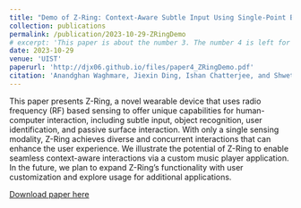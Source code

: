 ```yaml
---
title: "Demo of Z-Ring: Context-Aware Subtle Input Using Single-Point Bio-Impedance Sensing."
collection: publications
permalink: /publication/2023-10-29-ZRingDemo
# excerpt: 'This paper is about the number 3. The number 4 is left for future work.'
date: 2023-10-29
venue: 'UIST'
paperurl: 'http://djx06.github.io/files/paper4_ZRingDemo.pdf'
citation: 'Anandghan Waghmare, Jiexin Ding, Ishan Chatterjee, and Shwetak Patel. 2023. Demo of Z-Ring: Context-Aware Subtle Input Using Single-Point Bio-Impedance Sensing. In Adjunct Proceedings of the 36th Annual ACM Symposium on User Interface Software and Technology (UIST 23 Adjunct). Association for Computing Machinery, New York, NY, USA, Article 79, 1–3. https://doi.org/10.1145/3586182.3615809'
---
```

<!-- This paper is about the number 3. The number 4 is left for future work. -->
This paper presents Z-Ring, a novel wearable device that uses radio frequency (RF) based sensing to offer unique capabilities for human-computer interaction, including subtle input, object recognition, user identification, and passive surface interaction. With only a single sensing modality, Z-Ring achieves diverse and concurrent interactions that can enhance the user experience. We illustrate the potential of Z-Ring to enable seamless context-aware interactions via a custom music player application. In the future, we plan to expand Z-Ring’s functionality with user customization and explore usage for additional applications.

[Download paper here](http://djx06.github.io/files/paper4_ZRingDemo.pdf)

<!-- Recommended citation: Your Name, You. (2015). "Paper Title Number 3." <i>Journal 1</i>. 1(3). -->